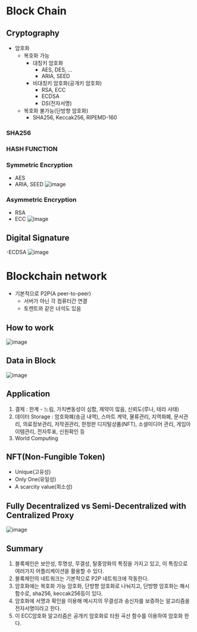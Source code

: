 # Block Chain

## Cryptography
- 암호화
  - 복호화 가능
    - 대칭키 암호화
      - AES, DES, ...
      - ARIA, SEED
    - 비대칭키 암호화(공개키 암호화)
      - RSA, ECC
      - ECDSA
      - DS(전자서명)
  - 복호화 불가능(단방향 암호화)
    - SHA256, Keccak256, RIPEMD-160

### SHA256
### HASH FUNCTION

### Symmetric Encryption
- AES
- ARIA, SEED
![image](https://user-images.githubusercontent.com/109258380/222297063-6b9b959b-2209-4f63-9075-06656e9c494f.png)


### Asymmetric Encryption
- RSA
- ECC
![image](https://user-images.githubusercontent.com/109258380/222297172-dda398b7-95d2-4fef-adc5-86767f65f2f6.png)


## Digital Signature
-ECDSA
![image](https://user-images.githubusercontent.com/109258380/222297240-f396e9b6-a4f5-4d7e-ac96-3d3239a97160.png)


# Blockchain network
- 기본적으로 P2P(A peer-to-peer)
  - 서버가 아닌 각 컴퓨터간 연결
  - 토렌트와 같은 녀석도 있음

## How to work
![image](https://user-images.githubusercontent.com/109258380/222298307-e01289ed-1245-4515-9532-5672cab55d1c.png)

## Data in Block
![image](https://user-images.githubusercontent.com/109258380/222298787-e68e10b6-8ead-4a54-b832-4b32c5c3dcf7.png)

## Application
1. 결제 : 한계 - 느림, 가치변동성이 심함, 제약이 많음, 신뢰도(루나, 테라 사태)
2. 데이터 Storage : 암호화폐(송금 내역), 스마트 계약, 물류관리, 지역화폐, 문서관리, 의료정보관리, 저작권관리, 한정판 디지털상품(NFT), 소셜미디어 관리, 게임아이템관리, 전자투표, 신원확인 등
3. World Computing

## NFT(Non-Fungible Token)
- Unique(고유성)
- Only One(유일성)
- A scarcity value(희소성)

## Fully Decentralized vs Semi-Decentralized with Centralized Proxy
![image](https://user-images.githubusercontent.com/109258380/222300002-92b9413f-e69e-4d94-bc5f-4e50963186de.png)

## Summary
1. 블록체인은 보안성, 투명성, 무결성, 탈중앙화의 특징을 가지고 있고, 이 특징으로 여러가지 어플리케이션을 활용할 수 있다.
2. 블록체인의 네트워크는 기본적으로 P2P 네트워크에 작동한다.
3. 암호화에는 복호화 가능 암호화, 단방향 암호화로 나눠지고, 단방향 암호화는 해시함수로, sha256, keccak256등이 있다.
4. 암호화에 서명과 확인을 이용해 메시지의 무결성과 송신자를 보증하는 알고리즘을 전자서명이라고 한다.
5. 이 ECC암호화 알고리즘은 공개키 암호화로 타원 곡선 함수를 이용하여 암호화 한다.